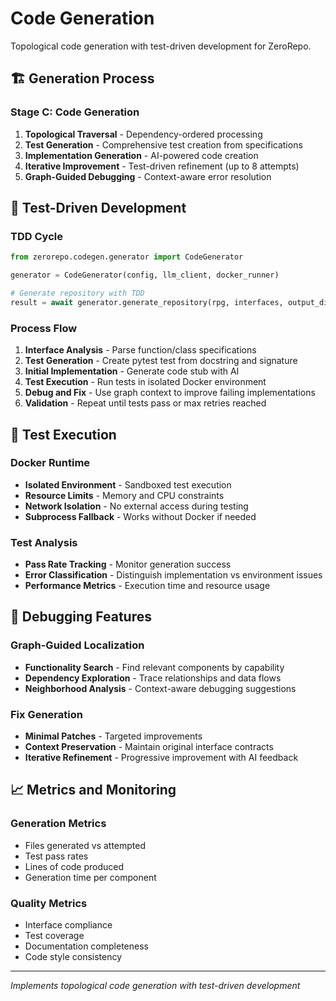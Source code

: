 # Code Generation

Topological code generation with test-driven development for ZeroRepo.

## 🏗️ Generation Process

### Stage C: Code Generation
1. **Topological Traversal** - Dependency-ordered processing
2. **Test Generation** - Comprehensive test creation from specifications
3. **Implementation Generation** - AI-powered code creation
4. **Iterative Improvement** - Test-driven refinement (up to 8 attempts)
5. **Graph-Guided Debugging** - Context-aware error resolution

## 🧪 Test-Driven Development

### TDD Cycle
```python
from zerorepo.codegen.generator import CodeGenerator

generator = CodeGenerator(config, llm_client, docker_runner)

# Generate repository with TDD
result = await generator.generate_repository(rpg, interfaces, output_dir)
```

### Process Flow
1. **Interface Analysis** - Parse function/class specifications
2. **Test Generation** - Create pytest test from docstring and signature
3. **Initial Implementation** - Generate code stub with AI
4. **Test Execution** - Run tests in isolated Docker environment
5. **Debug and Fix** - Use graph context to improve failing implementations
6. **Validation** - Repeat until tests pass or max retries reached

## 🐳 Test Execution

### Docker Runtime
- **Isolated Environment** - Sandboxed test execution
- **Resource Limits** - Memory and CPU constraints
- **Network Isolation** - No external access during testing
- **Subprocess Fallback** - Works without Docker if needed

### Test Analysis
- **Pass Rate Tracking** - Monitor generation success
- **Error Classification** - Distinguish implementation vs environment issues
- **Performance Metrics** - Execution time and resource usage

## 🔧 Debugging Features

### Graph-Guided Localization
- **Functionality Search** - Find relevant components by capability
- **Dependency Exploration** - Trace relationships and data flows
- **Neighborhood Analysis** - Context-aware debugging suggestions

### Fix Generation
- **Minimal Patches** - Targeted improvements
- **Context Preservation** - Maintain original interface contracts
- **Iterative Refinement** - Progressive improvement with AI feedback

## 📈 Metrics and Monitoring

### Generation Metrics
- Files generated vs attempted
- Test pass rates
- Lines of code produced
- Generation time per component

### Quality Metrics
- Interface compliance
- Test coverage
- Documentation completeness
- Code style consistency

---

*Implements topological code generation with test-driven development*
